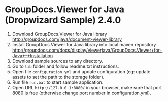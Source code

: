 GroupDocs.Viewer for Java (Dropwizard Sample) 2.4.0
==============================================

1. Download GroupDocs.Viewer for Java library http://groupdocs.com/java/document-viewer-library
2. Install GroupDocs.Viewer for Java library into local maven repository http://groupdocs.com/docs/display/viewerjava/GroupDocs.Viewer+for+Java+-+Installation
3. Download sample sources to any directory.
4. Go to `lib` folder and follow readme.txt instructions.
5. Open file `configuration.yml` and update configuration (eg: update assets to set the path to the storage folder).
6. Run file `run.bat` to start sample application.
7. Open URL `http://127.0.0.1:8080/` in your browser, make sure that port 8080 is free (otherwise change port number in configuration.yml).
